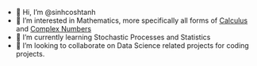 - 👋 Hi, I’m @sinhcoshtanh
- 👀 I’m interested in Mathematics, more specifically all forms of [Calculus](https://en.wikipedia.org/wiki/Calculus) and [Complex Numbers](https://en.wikipedia.org/wiki/Complex_number)
- 🌱 I’m currently learning Stochastic Processes and Statistics
- 💞️ I’m looking to collaborate on Data Science related projects for coding projects.

<!---
sinhcoshtanh/sinhcoshtanh is a ✨ special ✨ repository because its `README.md` (this file) appears on your GitHub profile.
You can click the Preview link to take a look at your changes.
--->
